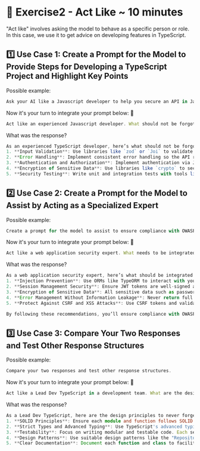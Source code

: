 # 📝 Exercise2 - Act Like ~ 10 minutes

"Act like" involves asking the model to behave as a specific person or role. In this case, we use it to get advice on developing features in TypeScript.

## 1️⃣ Use Case 1: Create a Prompt for the Model to Provide Steps for Developing a TypeScript Project and Highlight Key Points

Possible example:
```typescript
Ask your AI like a Javascript developer to help you secure an API in Javascript
```

Now it's your turn to integrate your prompt below: 👀

```typescript
Act like an experienced Javascript developer. What should not be forgotten when developing a secure API in Javascript?
```

What was the response?
```typescript
As an experienced TypeScript developer, here’s what should not be forgotten when developing a secure API:
1. **Input Validation**: Use libraries like `zod` or `Joi` to validate incoming data and prevent SQL injection or other input-based attacks.
2. **Error Handling**: Implement consistent error handling so the API returns appropriate error messages without exposing sensitive information.
3. **Authentication and Authorization**: Implement authentication via JWT and ensure users have appropriate permissions to access routes.
4. **Encryption of Sensitive Data**: Use libraries like `crypto` to secure sensitive data, especially passwords, before storage.
5. **Security Testing**: Write unit and integration tests with tools like `Jest` to ensure your API is secure and functions as expected.
```

## 2️⃣ Use Case 2: Create a Prompt for the Model to Assist by Acting as a Specialized Expert

Possible example:
```typescript
Create a prompt for the model to assist to ensure compliance with OWASP standards by acting as a specialized expert.
```

Now it's your turn to integrate your prompt below: 👀
```typescript
Act like a web application security expert. What needs to be integrated into a TypeScript API to ensure compliance with OWASP standards?
```

What was the response?
```typescript
As a web application security expert, here’s what should be integrated into a TypeScript API for OWASP compliance:
1. **Injection Prevention**: Use ORMs like TypeORM to interact with your database and prevent SQL injection.
2. **Session Management Security**: Ensure JWT tokens are well-signed and have limited lifespan to prevent exploitation.
3. **Encryption of Sensitive Data**: All sensitive data such as passwords or personal information must be encrypted before storage.
4. **Error Management Without Information Leakage**: Never return full errors to end users. Use an error-handling middleware to return generic messages.
5. **Protect Against CSRF and XSS Attacks**: Use CSRF tokens and validate user input to prevent XSS attacks.

By following these recommendations, you’ll ensure compliance with OWASP’s best security practices.
```

## 3️⃣ Use Case 3: Compare Your Two Responses and Test Other Response Structures

Possible example:
```typescript
Compare your two responses and test other response structures.
```

Now it's your turn to integrate your prompt below: 👀
```typescript
Act like a Lead Dev TypeScript in a development team. What are the design principles to never forget when creating a new service in TypeScript?
```

What was the response?
```typescript
As a Lead Dev TypeScript, here are the design principles to never forget:
1. **SOLID Principles**: Ensure each module and function follows SOLID principles for maintainable and scalable code.
2. **Strict Types and Advanced Typing**: Use TypeScript's advanced typing features such as generics and union types to ensure code robustness.
3. **Testability**: Focus on writing modular and testable code. Each service should have unit and integration tests.
4. **Design Patterns**: Use suitable design patterns like the "Repository" pattern for database communication management.
5. **Clear Documentation**: Document each function and class to facilitate other developers’ work and ensure team consistency.
```

